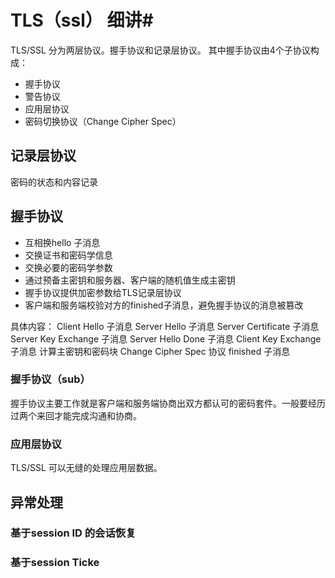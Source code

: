 # TLS（ssl） 细讲#

TLS/SSL 分为两层协议。握手协议和记录层协议。
其中握手协议由4个子协议构成：

- 握手协议
- 警告协议
- 应用层协议 
- 密码切换协议（Change Cipher Spec）


## 记录层协议 ##
密码的状态和内容记录

## 握手协议 ##

- 互相换hello 子消息
- 交换证书和密码学信息
- 交换必要的密码学参数
- 通过预备主密钥和服务器、客户端的随机值生成主密钥
- 握手协议提供加密参数给TLS记录层协议
- 客户端和服务端校验对方的finished子消息，避免握手协议的消息被篡改

具体内容：
Client Hello 子消息
Server Hello 子消息
Server Certificate 子消息
Server Key Exchange  子消息
Server Hello Done 子消息
Client Key Exchange 子消息
计算主密钥和密码块
Change Cipher Spec 协议
finished 子消息

### 握手协议（sub） ###

握手协议主要工作就是客户端和服务端协商出双方都认可的密码套件。一般要经历过两个来回才能完成沟通和协商。

### 应用层协议 ###

TLS/SSL 可以无缝的处理应用层数据。

## 异常处理 ##

### 基于session ID 的会话恢复 ###
### 基于session Ticke ###





